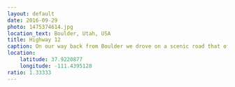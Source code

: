 ```yaml
---
layout: default
date: 2016-09-29
photo: 1475374614.jpg
location_text: Boulder, Utah, USA
title: Highway 12
caption: On our way back from Boulder we drove on a scenic road that offered us many beautiful view points. We drove through narrow cliffs, in forests along side a river or even on top of some hills. All of it while being on the same highway!
location:
    latitude: 37.9220877
    longitude: -111.4395128
ratio: 1.33333
---
```

